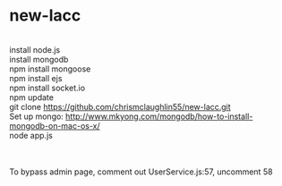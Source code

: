 new-lacc
========

<br> install node.js
<br> install mongodb
<br> npm install mongoose
<br> npm install ejs
<br> npm install socket.io
<br> npm update
<br>git clone https://github.com/chrismclaughlin55/new-lacc.git
<br>Set up mongo: http://www.mkyong.com/mongodb/how-to-install-mongodb-on-mac-os-x/
<br>node app.js


<br><br>
To bypass admin page, comment out UserService.js:57, uncomment 58
